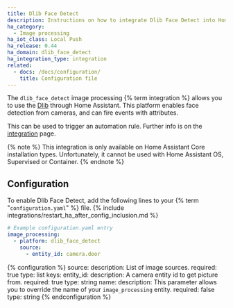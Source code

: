 ```yaml
---
title: Dlib Face Detect
description: Instructions on how to integrate Dlib Face Detect into Home Assistant.
ha_category:
  - Image processing
ha_iot_class: Local Push
ha_release: 0.44
ha_domain: dlib_face_detect
ha_integration_type: integration
related:
  - docs: /docs/configuration/
    title: Configuration file
---
```


The `dlib_face_detect` image processing {% term integration %} allows you to use the [Dlib](http://www.dlib.net/) through Home Assistant. This platform enables face detection from cameras, and can fire events with attributes.

This can be used to trigger an automation rule. Further info is on the [integration](/integrations/image_processing/) page.

{% note %}
This integration is only available on Home Assistant Core installation types. Unfortunately, it cannot be used with Home Assistant OS, Supervised or Container.
{% endnote %}

## Configuration

To enable Dlib Face Detect, add the following lines to your {% term "`configuration.yaml`" %} file.
{% include integrations/restart_ha_after_config_inclusion.md %}

```yaml
# Example configuration.yaml entry
image_processing:
  - platform: dlib_face_detect
    source:
      - entity_id: camera.door
```

{% configuration %}
source:
  description: List of image sources.
  required: true
  type: list
  keys:
    entity_id:
      description: A camera entity id to get picture from.
      required: true
      type: string
    name:
      description: This parameter allows you to override the name of your `image_processing` entity.
      required: false
      type: string
{% endconfiguration %}
